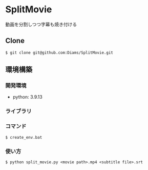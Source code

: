 # SplitMovie

動画を分割しつつ字幕も焼き付ける

## Clone

```
$ git clone git@github.com:Diams/SplitMovie.git
```

## 環境構築

### 開発環境

- python: 3.9.13

### ライブラリ

### コマンド

```
$ create_env.bat
```

### 使い方

```
$ python split_movie.py <movie path>.mp4 <subtitle file>.srt
```
